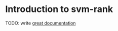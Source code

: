 # Introduction to svm-rank

TODO: write [great documentation](http://jacobian.org/writing/great-documentation/what-to-write/)
